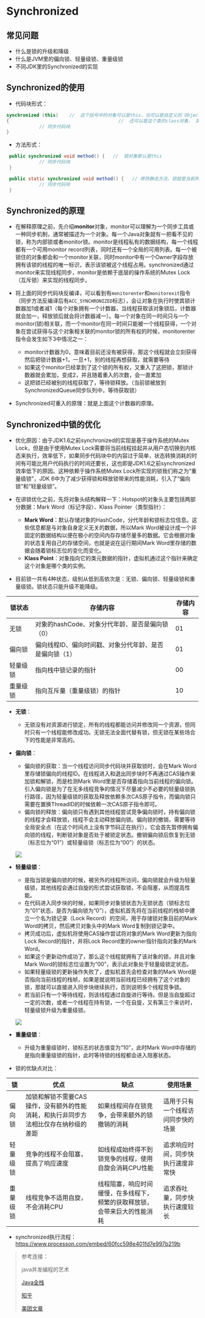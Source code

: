 # Synchronized

## 常见问题

- 什么是锁的升级和降级
-  什么是JVM里的偏向锁、轻量级锁、重量级锁
- 不同JDK里的Synchronized的实现

## Synchronized的使用

- 代码块形式：

```java
synchronized (this)    //  这个括号中的对象可以是this，也可以是自定义的 Object
{										 //  还可以是这个类的class对象， 类.class
  			// 同步代码块  
}
```

- 方法形式：

```java
 public synchronized void method() {   //  锁对象默认是this
  			// 同步代码块
 }

 public static synchronized void method() {   // 修饰静态方法，锁就是当前所在的Class类
  			// 同步代码块
 }
```

## Synchronized的原理

- 在解释原理之前，先介绍**monitor**对象，monitor可以理解为一个同步工具或一种同步机制，通常被描述为一个对象。每一个Java对象就有一把看不见的锁，称为内部锁或者monitor锁。monitor是线程私有的数据结构，每一个线程都有一个可用monitor record列表，同时还有一个全局的可用列表。每一个被锁住的对象都会和一个monitor关联，同时monitor中有一个Owner字段存放拥有该锁的线程的唯一标识，表示该锁被这个线程占用。synchronized通过monitor来实现线程同步，monitor是依赖于底层的操作系统的Mutex Lock（互斥锁）来实现的线程同步。

- 将上面的同步代码块反编译，可以看到有`monitorenter`和`monitorexit`指令（同步方法反编译后有`ACC_SYNCHRONIZED`标志），会让对象在执行时使其锁计数器加1或者减1（每个对象拥有一个计数器，当线程获取该对象锁后，计数器就会加一，释放锁后就会将计数器减一）。每一个对象在同一时间只与一个monitor(锁)相关联，而一个monitor在同一时间只能被一个线程获得，一个对象在尝试获得与这个对象相关联的monitor锁的所有权的时候，monitorenter指令会发生如下3中情况之一：
    - monitor计数器为0，意味着目前还没有被获得，那这个线程就会立刻获得然后把锁计数器+1，一旦+1，别的线程再想获取，就需要等待
    - 如果这个monitor已经拿到了这个锁的所有权，又重入了这把锁，那锁计数器就会累加，变成2，并且随着重入的次数，会一直累加
    - 这把锁已经被别的线程获取了，等待锁释放。（当前锁被放到SynchronizedQueue同步队列中，等待获取锁）
- Synchronized可重入的原理：就是上面这个计数器的原理。

## Synchronized中锁的优化

- 优化原因：由于JDK1.6之前synchronized的实现是基于操作系统的Mutex Lock，但是由于使用Mutex Lock需要将当前线程挂起并从用户态切换到内核态来执行，效率低下，如果同步代码块中的内容过于简单，状态转换消耗的时间有可能比用户代码执行的时间还要长，这也即是JDK1.6之前synchronized效率低下的原因。这种依赖于操作系统Mutex Lock所实现的锁我们称之为“重量级锁”，JDK 6中为了减少获得锁和释放锁带来的性能消耗，引入了“偏向锁”和“轻量级锁”。
- 在讲锁优化之前，先将对象头结构解释一下：Hotspot的对象头主要包括两部分数据：Mark Word（标记字段）、Klass Pointer（类型指针）：
    - **Mark Word**：默认存储对象的HashCode，分代年龄和锁标志位信息。这些信息都是与对象自身定义无关的数据，所以Mark Word被设计成一个非固定的数据结构以便在极小的空间内存存储尽量多的数据。它会根据对象的状态复用自己的存储空间，也就是说在运行期间Mark Word里存储的数据会随着锁标志位的变化而变化。
    - **Klass Point**：对象指向它的类元数据的指针，虚拟机通过这个指针来确定这个对象是哪个类的实例。

- 目前锁一共有4种状态，级别从低到高依次是：无锁、偏向锁、轻量级锁和重量级锁。锁状态只能升级不能降级。

| **锁状态** | **存储内容**                                            | **存储内容** |
| ---------- | ------------------------------------------------------- | ------------ |
| 无锁       | 对象的hashCode、对象分代年龄、是否是偏向锁（0）         | 01           |
| 偏向锁     | 偏向线程ID、偏向时间戳、对象分代年龄、是否是偏向锁（1） | 01           |
| 轻量级锁   | 指向栈中锁记录的指针                                    | 00           |
| 重量级锁   | 指向互斥量（重量级锁）的指针                            | 10           |

- **无锁**：

    - 无锁没有对资源进行锁定，所有的线程都能访问并修改同一个资源，但同时只有一个线程能修改成功。无锁无法全面代替有锁，但无锁在某些场合下的性能是非常高的。

- **偏向锁**：

    - 偏向锁的获取：当一个线程访问同步代码块并获取锁时，会在Mark Word里存储锁偏向的线程ID。在线程进入和退出同步块时不再通过CAS操作来加锁和解锁，而是检测Mark Word里是否存储着指向当前线程的偏向锁。引入偏向锁是为了在无多线程竞争的情况下尽量减少不必要的轻量级锁执行路径，因为轻量级锁的获取及释放依赖多次CAS原子指令，而偏向锁只需要在置换ThreadID的时候依赖一次CAS原子指令即可。
    - 偏向锁的释放：偏向锁只有遇到其他线程尝试竞争偏向锁时，持有偏向锁的线程才会释放锁，线程不会主动释放偏向锁。偏向锁的撤销，需要等待全局安全点（在这个时间点上没有字节码正在执行），它会首先暂停拥有偏向锁的线程，判断锁对象是否处于被锁定状态。撤销偏向锁后恢复到无锁（标志位为“01”）或轻量级锁（标志位为“00”）的状态。

    ![](https://gitee.com/kuangtf/blogImage/raw/master/img/synchronized1.jpg)

- **轻量级锁**：

    - 是指当锁是偏向锁的时候，被另外的线程所访问，偏向锁就会升级为轻量级锁，其他线程会通过自旋的形式尝试获取锁，不会阻塞，从而提高性能。
    - 在代码进入同步块的时候，如果同步对象锁状态为无锁状态（锁标志位为“01”状态，是否为偏向锁为“0”），虚拟机首先将在当前线程的栈帧中建立一个名为锁记录（Lock Record）的空间，用于存储锁对象目前的Mark Word的拷贝，然后拷贝对象头中的Mark Word复制到锁记录中。
    - 拷贝成功后，虚拟机将使用CAS操作尝试将对象的Mark Word更新为指向Lock Record的指针，并将Lock Record里的owner指针指向对象的Mark Word。
    - 如果这个更新动作成功了，那么这个线程就拥有了该对象的锁，并且对象Mark Word的锁标志位设置为“00”，表示此对象处于轻量级锁定状态。
    - 如果轻量级锁的更新操作失败了，虚拟机首先会检查对象的Mark Word是否指向当前线程的栈帧，如果是就说明当前线程已经拥有了这个对象的锁，那就可以直接进入同步块继续执行，否则说明多个线程竞争锁。
    - 若当前只有一个等待线程，则该线程通过自旋进行等待。但是当自旋超过一定的次数，或者一个线程在持有锁，一个在自旋，又有第三个来访时，轻量级锁升级为重量级锁。

    ![](https://gitee.com/kuangtf/blogImage/raw/master/img/synchronized2.jpg)

- **重量级锁**：
    - 升级为重量级锁时，锁标志的状态值变为“10”，此时Mark Word中存储的是指向重量级锁的指针，此时等待锁的线程都会进入阻塞状态。

- 锁的优缺点对比：

| **锁**   | **优点**                                                     | **缺点**                                                     | **使用场景**                       |
| -------- | ------------------------------------------------------------ | ------------------------------------------------------------ | ---------------------------------- |
| 偏向锁   | 加锁和解锁不需要CAS操作，没有额外的性能消耗，和执行非同步方法相比仅存在纳秒级的差距 | 如果线程间存在锁竞争，会带来额外的锁撤销的消耗               | 适用于只有一个线程访问同步快的场景 |
| 轻量级锁 | 竞争的线程不会阻塞，提高了响应速度                           | 如线程成始终得不到锁竞争的线程，使用自旋会消耗CPU性能        | 追求响应时间，同步快执行速度非常快 |
| 重量级锁 | 线程竞争不适用自旋，不会消耗CPU                              | 线程阻塞，响应时间缓慢，在多线程下，频繁的获取释放锁，会带来巨大的性能消耗 | 追求吞吐量，同步快执行速度较长     |

- synchronized执行流程：https://www.processon.com/embed/60fcc598e401fd7e997b219b



> 参考连接：
>
> java并发编程的艺术
>
> [Java全栈](https://www.pdai.tech/md/java/thread/java-thread-x-key-synchronized.html#%E5%B8%A6%E7%9D%80bat%E5%A4%A7%E5%8E%82%E7%9A%84%E9%9D%A2%E8%AF%95%E9%97%AE%E9%A2%98%E5%8E%BB%E7%90%86%E8%A7%A3synchronized)
>
> [知乎](https://zhuanlan.zhihu.com/p/29866981)
>
> [美团文章](https://tech.meituan.com/2018/11/15/java-lock.html)

